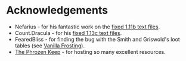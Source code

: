 # Acknowledgements

 - Nefarius - for his fantastic work on the [fixed 1.11b text files](http://d2mods.info/filecenter/dload.php?action=file&file_id=1365).
 - Count.Dracula - for his [fixed 1.13c text files](http://d2mods.info/forum/viewtopic.php?f=5&t=56033).
 - FearedBliss - for finding the bug with the Smith and Griswold's loot tables (see [Vanilla Frosting](https://github.com/fearedbliss/Diablo-II--Vanilla-Frosting)).
 - [The Phrozen Keep](http://d2mods.info/) - for hosting so many excellent resources.
